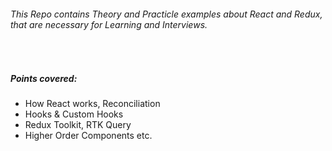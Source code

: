 ###### This Repo contains Theory and Practicle examples about React and Redux, that are necessary for Learning and Interviews.

<br />

##### Points covered:

- How React works, Reconciliation
- Hooks & Custom Hooks
- Redux Toolkit, RTK Query
- Higher Order Components
  etc.
